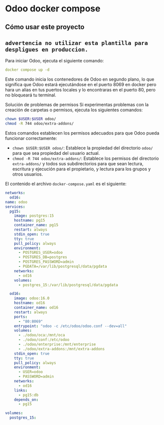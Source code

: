 # Odoo docker compose

## Cómo usar este proyecto
## `advertencia no utilizar esta plantilla para despligues en produccion.`


Para iniciar Odoo, ejecuta el siguiente comando:
```yml 
docker compose up -d
```
Este comando inicia los contenedores de Odoo en segundo plano, lo que significa que Odoo estará ejecutándose en el puerto 8069 en docker pero hara un alias en tus puertos locales y lo encontraras en el puerto 80, pero no bloqueará tu terminal.


Solución de problemas de permisos
Si experimentas problemas con la creación de carpetas o permisos, ejecuta los siguientes comandos:

``` bash
chown $USER:$USER odoo/
chmod -R 744 odoo/extra-addons/
```
Estos comandos establecen los permisos adecuados para que Odoo pueda funcionar correctamente:

- `chown $USER:$USER odoo/`: Establece la propiedad del directorio `odoo/` para que sea propiedad del usuario actual.
- `chmod -R 744 odoo/extra-addons/`: Establece los permisos del directorio `extra-addons/` y todos sus subdirectorios para que sean lectura, escritura y ejecución para el propietario, y lectura para los grupos y otros usuarios.

El contenido el archivo `docker-compose.yaml` es el siguiente:

``` yaml
networks:
  od16:
name: odoo
services:
  pg15:
    image: postgres:15
    hostname: pg15
    container_name: pg15
    restart: always
    stdin_open: true
    tty: true
    pull_policy: always
    environment:
      - POSTGRES_USER=odoo
      - POSTGRES_DB=postgres
      - POSTGRES_PASSWORD=admin
      - PGDATA=/var/lib/postgresql/data/pgdata
    networks:
      - od16
    volumes:
      - postgres_15:/var/lib/postgresql/data/pgdata

  od16:
    image: odoo:16.0
    hostname: od16
    container_name: od16
    restart: always
    ports:
      - "80:8069"
    entrypoint: "odoo -c /etc/odoo/odoo.conf --dev=all"
    volumes:
      - ./odoo/oca:/mnt/oca
      - ./odoo/conf:/etc/odoo
      - ./odoo/enterprise:/mnt/enterprise
      - ./odoo/extra-addons:/mnt/extra-addons
    stdin_open: true
    tty: true
    pull_policy: always
    environment:
      - USER=odoo
      - PASSWORD=admin
    networks:
      - od16
    links:
      - pg15:db
    depends_on:
      - pg15

volumes:
  postgres_15:
```